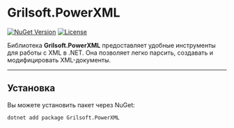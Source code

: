 # Grilsoft.PowerXML

[![NuGet Version](https://img.shields.io/nuget/v/PowerXML.svg?style=flat)](https://www.nuget.org/packages/Grilsoft.PowerXML)
[![License](https://img.shields.io/badge/license-MIT-blue.svg)](LICENSE)

Библиотека **Grilsoft.PowerXML** предоставляет удобные инструменты для работы с XML в .NET. Она позволяет легко парсить, создавать и модифицировать XML-документы.

---

## Установка

Вы можете установить пакет через NuGet:

```bash
dotnet add package Grilsoft.PowerXML
